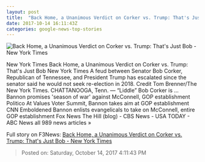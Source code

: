 ```yaml
---
layout: post
title:  "Back Home, a Unanimous Verdict on Corker vs. Trump: That's Just Bob - New York Times"
date: 2017-10-14 16:11:43Z
categories: google-news-top-stories
---
```


![Back Home, a Unanimous Verdict on Corker vs. Trump: That's Just Bob - New York Times](https://static01.nyt.com/images/2017/10/15/us/15dc-corker1/15dc-corker1-facebookJumbo.jpg)

New York Times Back Home, a Unanimous Verdict on Corker vs. Trump: That's Just Bob New York Times A feud between Senator Bob Corker, Republican of Tennessee, and President Trump has escalated since the senator said he would not seek re-election in 2018. Credit Tom Brenner/The New York Times. CHATTANOOGA, Tenn. — “Liddle” Bob Corker is ... Bannon promises 'season of war' against McConnell, GOP establishment Politico At Values Voter Summit, Bannon takes aim at GOP establishment CNN Emboldened Bannon enlists evangelicals to take on McConnell, entire GOP establishment Fox News The Hill (blog) - CBS News - USA TODAY - ABC News all 989 news articles »


Full story on F3News: [Back Home, a Unanimous Verdict on Corker vs. Trump: That's Just Bob - New York Times](http://www.f3nws.com/n/YHRkXC)

> Posted on: Saturday, October 14, 2017 4:11:43 PM
